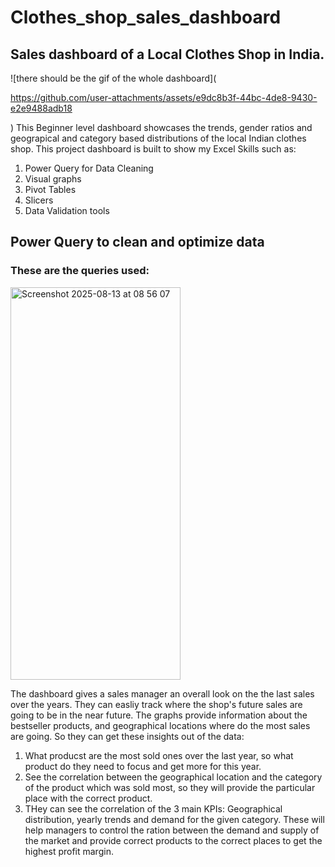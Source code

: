 # Clothes_shop_sales_dashboard
## Sales dashboard of a Local Clothes Shop in India.  
![there should be the gif of the whole dashboard](

https://github.com/user-attachments/assets/e9dc8b3f-44bc-4de8-9430-e2e9488adb18

)
This Beginner level dashboard showcases the trends, gender ratios and geograpical and category based distributions of the local Indian clothes shop.
This project dashboard is built to show my Excel Skills such as:  
1. Power Query for Data Cleaning
2. Visual graphs
3. Pivot Tables
4. Slicers
5. Data Validation tools

## Power Query to clean and optimize data

### These are the queries used:  
<img width="272" height="628" alt="Screenshot 2025-08-13 at 08 56 07" src="https://github.com/user-attachments/assets/46e3246b-06bc-41e9-8767-93d55db3c4e0" />




The dashboard gives a sales manager an overall look on the the last sales over the years. They can easliy track where the shop's future sales are going to be in the near future. The graphs provide information about the bestseller products, and geographical locations where do the most sales are going. So they can get these insights out of the data:

1. What producst are the most sold ones over the last year, so what product do they need to focus and get more for this year.
2. See the correlation between the geographical location and the category of the product which was sold most, so they will provide the particular place with the correct product.
3. THey can see the correlation of the 3 main KPIs: Geographical distribution, yearly trends and demand for the given category. These will help managers to control the ration between the demand and supply of the market and provide correct products to the correct places to get the highest profit margin.


